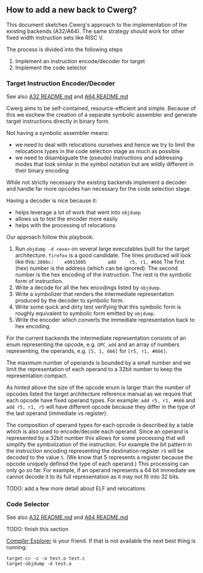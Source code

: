 ## How to add a new back to Cwerg?

This document sketches Cwerg's approach to the implementation of the existing backends
 (A32/A64). The same strategy should work for other fixed width instruction sets
 like RISC V.
 
 The process is divided into the following steps
 1. Implement an instruction encode/decoder for target
 2. Implement the code selector
 
 
 ### Target Instruction Encoder/Decoder
 
See also [A32 README.md](../CpuA32) and [A64 README.md](../CpuA64)

Cwerg aims to be self-contained, resource-efficient and simple.
Because of this we eschew the creation of a separate symbolic assembler and generate 
target instructions directly in binary form.

Not having a symbolic assembler means:
* we need to deal with relocations ourselves and hence we try to limit the 
  relocations types in the code selection stage as much as possible
* we need to disambiguate the (pseudo) instructions and addressing modes 
  that look similar in the symbol notation but are wildly
  different in their binary encoding
  
While not strictly necessary the existing backends implement a decoder and handle
far more opcodes han necessary for the code selection stage.  

Having a decoder is nice because it:
* helps leverage a lot of work that went into `objdump`
* allows us to test the encoder more easily 
* helps with the processing of relocations

Our approach follow this playbook:

1.  Run `objdump -d <exe>` on several large executables built for the target 
    architecture. `firefox` is a good candidate.
    The lines produced will look like this:
    `2086c:    e0815005        add     r5, r1, #666`
    The first (hex) number is the address (which can be ignored). The second number 
    is the hex encoding of the instruction. The rest is the symbolic form of
    instruction. 
2.  Write a decode for all the hex encodings listed by `objdump`.
3.  Write a symbolizer that renders the intermediate representation produced by
    the decoder to symbolic form. 
4.  Write some quick and dirty test verifying that this symbolic form is roughly
    equivalent to symbolic form emitted by `objdump`.
5.  Write the encoder which converts the immediate representation back to hex
    encoding.
    
    
For the current backends the intermediate representation consists of an enum
representing the opcode, e.g. `OPC_add` and an array of numbers representing,
the operands, e.g.  `[5, 1, 666]` for `[r5, r1, #666]`.

The maximum number of operands is bounded by a small number and we limit the 
representation of each operand to a 32bit number to keep the representation compact.

As hinted above the size of the opcode enum is larger than the number of 
opcodes listed the target architecture reference manual as we require that each 
opcode have fixed operand types.
For example:
`add r5, r1, #666` and `add r5, r1, r5` will have different opcode because they
differ in the type of the last operand (immediate vs register).

The composition of operand types for each opcode is described by a table which is also 
used to encode/decode each operand. Since an operand is represented by 
a 32bit number this allows for some processing that will simplify the
symbolization of the instruction. For example the bit pattern in the instruction
encoding representing the destination register `r5` will be decoded to the value `5`.
(We know that 5 represents a register because the opcode uniquely definsd the type
of each operand.) This processing can only go so far. For example, if an operand
represents a 64 bit immediate we cannot decode it to its full representation as
it may not fit into 32 bits.

TODO: add a few more detail about ELF and relocations

### Code Selector

See also [A32 README.md](../CodeGenA32) and [A64 README.md](../CodeGenA64)

TODO: finish this section

[Compiler Explorer](godbolt.org) is your friend. If that is not available the next
best thing is running:
```
target-cc -c -o test.o test.c
target-objdump -d test.o
```

 


  


